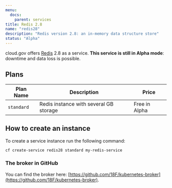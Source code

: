 ```yaml
---
menu:
  docs:
    parent: services
title: Redis 2.8
name: "redis28"
description: "Redis version 2.8: an in-memory data structure store"
status: "Alpha"
---
```


cloud.gov offers [Redis](https://www.redis.io/) 2.8 as a service. **This service is still in Alpha mode**: downtime and data loss is possible.

## Plans

Plan Name | Description | Price
--------- | ----------- | -----
`standard` | Redis instance with several GB storage | Free in Alpha

## How to create an instance

To create a service instance run the following command:

```bash
cf create-service redis28 standard my-redis-service
```

### The broker in GitHub

You can find the broker here: [https://github.com/18F/kubernetes-broker](https://github.com/18F/kubernetes-broker).
